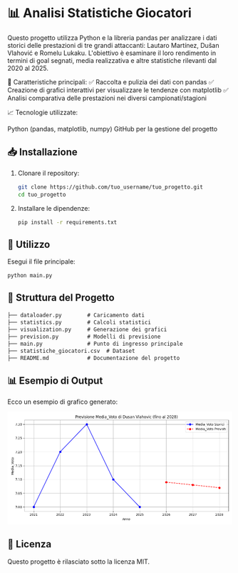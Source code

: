 # 📊 Analisi Statistiche Giocatori

Questo progetto utilizza Python e la libreria pandas per analizzare i dati storici delle prestazioni di tre grandi attaccanti: Lautaro Martínez, Dušan Vlahović e Romelu Lukaku. L'obiettivo è esaminare il loro rendimento in termini di goal segnati, media realizzativa e altre statistiche rilevanti dal 2020 al 2025.

🔹 Caratteristiche principali:
✅ Raccolta e pulizia dei dati con pandas
✅ Creazione di grafici interattivi per visualizzare le tendenze con matplotlib
✅ Analisi comparativa delle prestazioni nei diversi campionati/stagioni

📈 Tecnologie utilizzate:

Python (pandas, matplotlib, numpy)
GitHub per la gestione del progetto

## 📥 Installazione

1. Clonare il repository:
   ```bash
   git clone https://github.com/tuo_username/tuo_progetto.git
   cd tuo_progetto
   ```
2. Installare le dipendenze:
   ```bash
   pip install -r requirements.txt
   ```

## 🚀 Utilizzo

Esegui il file principale:
```bash
python main.py
```

## 📂 Struttura del Progetto

```
├── dataloader.py        # Caricamento dati
├── statistics.py        # Calcoli statistici
├── visualization.py     # Generazione dei grafici
├── prevision.py         # Modelli di previsione
├── main.py              # Punto di ingresso principale
├── statistiche_giocatori.csv  # Dataset
├── README.md            # Documentazione del progetto
```

## 📊 Esempio di Output

Ecco un esempio di grafico generato:

![Esempio Grafico](grafici/Dusan%20Vlahovic_Media_Voto_previsione.png)

## 📜 Licenza

Questo progetto è rilasciato sotto la licenza MIT.

